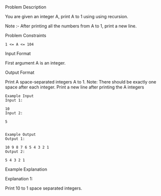 Problem Description

You are given an integer A, print A to 1 using using recursion.

Note :- After printing all the numbers from A to 1, print a new line.



Problem Constraints

    1 <= A <= 104



Input Format

First argument A is an integer.



Output Format

Print A space-separated integers A to 1.
Note: There should be exactly one space after each integer. Print a new line after printing the A integers



    Example Input
    Input 1:
    
    10
    Input 2:
    
    5
    
    
    Example Output
    Output 1:
    
    10 9 8 7 6 5 4 3 2 1 
    Output 2:
    
    5 4 3 2 1 


Example Explanation

Explanation 1:

Print 10 to 1 space separated integers.
